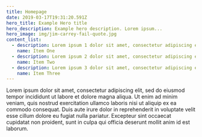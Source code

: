 ```yaml
---
title: Homepage
date: 2019-03-17T19:31:20.591Z
hero_title: Example Hero title
hero_description: Example hero description. Lorem ipsum...
hero_image: img/jim-carrey-fail-quote.jpg
content_list:
  - description: Lorem ipsum 1 dolor sit amet, consectetur adipiscing elit
    name: Item One
  - description: Lorem ipsum 2 dolor sit amet, consectetur adipiscing elit,
    name: Item Two
  - description: Lorem ipsum 3 dolor sit amet, consectetur adipiscing elit,
    name: Item Three
---
```

Lorem ipsum dolor sit amet, consectetur adipiscing elit, sed do eiusmod tempor incididunt ut labore et dolore magna aliqua. Ut enim ad minim veniam, quis nostrud exercitation ullamco laboris nisi ut aliquip ex ea commodo consequat. Duis aute irure dolor in reprehenderit in voluptate velit esse cillum dolore eu fugiat nulla pariatur. Excepteur sint occaecat cupidatat non proident, sunt in culpa qui officia deserunt mollit anim id est laborum.


